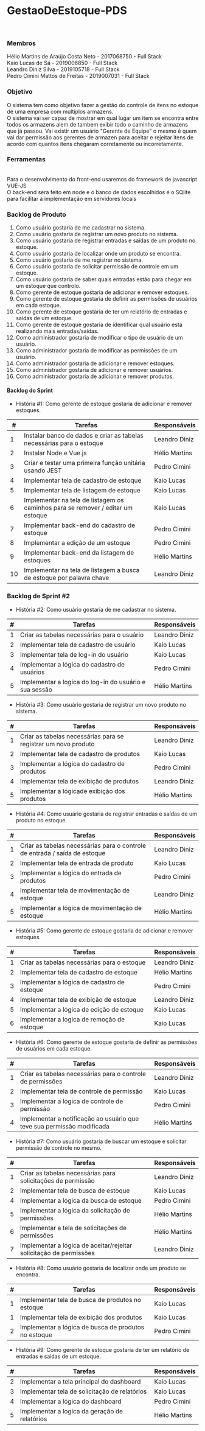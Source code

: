 # GestaoDeEstoque-PDS
<br>
<h3> Membros </h3>
Hélio Martins de Araújo Costa Neto - 2017068750 - Full Stack
<br>
Kaio Lucas de Sá - 2019006850 - Full Stack
<br>
Leandro Diniz Silva - 2019105718 - Full Stack
<br>
Pedro Cimini Mattos de Freitas - 2019007031 - Full Stack
<br>

<h3> Objetivo </h3>
O sistema tem como objetivo fazer a gestão do controle de itens no estoque de uma empresa com multiplos armazens.
<br>
O sistema vai ser capaz de mostrar em qual lugar um item se encontra entre todos os armazens alem de tambem exibir todo o caminho de armazens que já passou. Vai existir um usuário "Gerente de Equipe" o mesmo é quem vai dar permissão aos gerentes de armazen para aceitar e rejeitar itens de acordo com quantos itens chegaram corretamente ou incorretamente.
<br>

<h3> Ferramentas </h3>
<br>
Para o desenvolvimento do front-end usaremos do framework de javascript VUE-JS
<br>
O back-end sera feito em node e o banco de dados escolhidos é o SQlite para facilitar a implementação em servidores locais

<h3>Backlog de Produto</h3>

1. Como usuário gostaria de me cadastrar no sistema.
2. Como usuário gostaria de registrar um novo produto no sistema.
3. Como usuário gostaria de registrar entradas e saídas de um produto no estoque.
4. Como usuário gostaria de localizar onde um produto se encontra.
5. Como usuário gostaria de me registrar no sistema.
6. Como usuário gostaria de solicitar permissão de controle em um estoque.
7. Como usuário gostaria de saber quais entradas estão para chegar em um estoque que controlo.
8. Como gerente de estoque gostaria de adicionar e remover estoques.
9. Como gerente de estoque gostaria de definir as permissões de usuários em cada estoque.
10. Como gerente de estoque gostaria de ter um relatório de entradas e saídas de um estoque.
11. Como gerente de estoque gostaria de identificar qual usuário esta realizando mais entradas/saídas.
12. Como administrador gostaria de modificar o tipo de usuário de um usuário.
13. Como administrador gostaria de modificar as permissões de um usuário.
14. Como administrador gostaria de adicionar e remover estoques.
15. Como administrador gostaria de adicionar e remover usuários.
16. Como administrador gostaria de adicionar e remover produtos.

<h4>Backlog do Sprint</h4>

* História #1: Como gerente de estoque gostaria de adicionar e remover estoques.

| # | Tarefas | Responsáveis |
| --- | ---- | ---- |
|1| Instalar banco de dados e criar as tabelas necessárias para o estoque| Leandro Diniz |
|2| Instalar Node e Vue.js | Hélio Martins |
|3| Criar e testar uma primeira função unitária usando JEST | Pedro Cimini |
|4| Implementar tela de cadastro de estoque | Kaio Lucas |
|5| Implementar tela de listagem de estoque | Kaio Lucas |
|6| Implementar na tela de listagem os caminhos para se remover / editar um estoque| Kaio Lucas 
|7| Implementar back-end do cadastro de estoque | Pedro Cimini |
|8| Implementar a edição de um estoque | Pedro Cimini |
|9| Implementar back-end da listagem de estoques | Hélio Martins |
|10| Implementar na tela de listagem a busca de estoque por palavra chave| Leandro Diniz |

<h3> Backlog de Sprint #2</h3>

* História #2: Como usuário gostaria de me cadastrar no sistema.

| # | Tarefas | Responsáveis |
| --- | ---- | ---- |
|1| Criar as tabelas necessárias para o usuário| Leandro Diniz |
|2| Implementar tela de cadastro de usuário| Kaio Lucas |
|3| Implementar tela de log-in do usuário | Kaio Lucas |
|4| Implementar a lógica do cadastro de usuários| Pedro Cimini |
|5| Implementar  a logica do log-in do usuário e sua sessão | Hélio Martins |

* História #3: Como usuário gostaria de registrar um novo produto no sistema.

| # | Tarefas | Responsáveis |
| --- | ---- | ---- |
|1| Criar as tabelas necessárias para se registrar um novo produto | Leandro Diniz |
|2| Implementar tela de cadastro de produtos | Kaio Lucas |
|3| Implementar a lógica do cadastro de produtos | Pedro Cimini |
|4| Implementar tela de exibição de produtos | Leandro Diniz |
|5| Implementar a lógicade exibição dos produtos | Hélio Martins |

* História #4: Como usuário gostaria de registrar entradas e saídas de um produto no estoque.

| # | Tarefas | Responsáveis |
| --- | ---- | ---- |
|1| Criar as tabelas necessárias para o controle de entrada / saída de estoque | Leandro Diniz |
|2| Implementar tela de entrada de produto | Kaio Lucas |
|3| Implementar a lógica do entrada de produtos | Pedro Cimini |
|4| Implementar tela de movimentação de estoque | Leandro Diniz |
|5| Implementar a lógica de movimentação de estoque | Hélio Martins |

* História #5: Como gerente de estoque gostaria de adicionar e remover estoques.

| # | Tarefas | Responsáveis |
| --- | ---- | ---- |
|1| Criar as tabelas necessárias para o estoque | Leandro Diniz |
|2| Implementar tela de cadastro de estoque | Hélio Martins |
|3| Implementar a lógica de cadastro de estoque | Pedro Cimini | 
|4| Implementar tela de exibição de estoque | Leandro Diniz |
|5| Implementar a lógica de edição de estoque | Kaio Lucas |
|6| Implementar a logica de remoção de estoque | Kaio Lucas |

* História #6: Como gerente de estoque gostaria de definir as permissões de usuários em cada estoque.

| # | Tarefas | Responsáveis |
| --- | ---- | ---- |
|1| Criar as tabelas necessárias para o controle de permissões | Leandro Diniz |
|2| Implementar tela de controle de permissão | Kaio Lucas |
|3| Implementar a lógica de controle de permissão | Pedro Cimini |
|4| Implementar a notificação ao usuário que teve sua permissão modificada | Hélio Martins |

* História #7: Como usuário gostaria de buscar um estoque e solicitar permissão de controle no mesmo.

| # | Tarefas | Responsáveis |
| --- | ---- | ---- |
|1| Criar as tabelas necessárias para solicitações de permissão | Leandro Diniz |
|2| Implementar tela de busca de estoque | Kaio Lucas |
|4| Implementar a lógica da busca de estoque| Pedro Cimini 
|5| Implementar a lógica da solicitação de permissões | Hélio Martins |
|6| Implementar a tela de solicitações de permissões | Hélio Martins |
|7| Implementar a lógica de aceitar/rejeitar solicitação de permissões | Leandro Diniz |

* História #8: Como usuário gostaria de localizar onde um produto se encontra.

| # | Tarefas | Responsáveis |
| --- | ---- | ---- |
|1| Implementar tela de busca de produtos no estoque | Kaio Lucas |
|1| Implementar tela de exibição dos produtos| Kaio Lucas |
|2| Implementar a lógica de busca de produtos no estoque | Pedro Cimini |

* História #9: Como gerente de estoque gostaria de ter um relatório de entradas e saídas de um estoque.

| # | Tarefas | Responsáveis |
| --- | ---- | ---- |
|2| Implementar a tela principal do dashboard| Kaio Lucas |
|3| Implementar tela de solicitação de relatórios | Kaio Lucas |
|4| Implementar a lógica do dashboard | Pedro Cimini |
|5| Implementar a logica da geração de relatórios | Hélio Martins |
